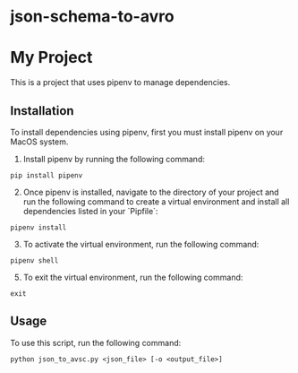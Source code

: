 # json-schema-to-avro

# My Project

This is a project that uses pipenv to manage dependencies.

## Installation

To install dependencies using pipenv, first you must install pipenv on your MacOS system.

1. Install pipenv by running the following command:

```
pip install pipenv
```

2. Once pipenv is installed, navigate to the directory of your project and run the following command to create a virtual environment and install all dependencies listed in your \`Pipfile\`:

```
pipenv install
```

3. To activate the virtual environment, run the following command:

```
pipenv shell
```

5. To exit the virtual environment, run the following command:

```
exit
```

## Usage

To use this script, run the following command:

```
python json_to_avsc.py <json_file> [-o <output_file>]
```